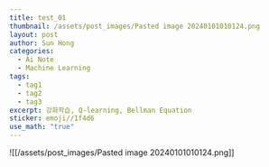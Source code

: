 ```yaml
---
title: test_01
thumbnail: /assets/post_images/Pasted image 20240101010124.png
layout: post
author: Sun Hong
categories:
  - Ai Note
  - Machine Learning
tags:
  - tag1
  - tag2
  - tag3
excerpt: 강화학습, Q-learning, Bellman Equation
sticker: emoji//1f4d6
use_math: "true"
---
```

![[/assets/post_images/Pasted image 20240101010124.png]]

